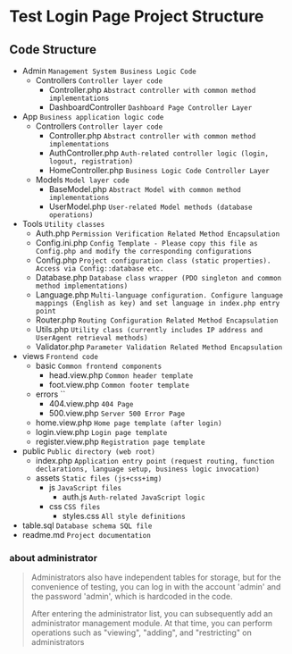 # Test Login Page Project Structure

## Code Structure

- Admin `Management System Business Logic Code`
    - Controllers `Controller layer code`
        - Controller.php    `Abstract controller with common method implementations`
        - DashboardController `Dashboard Page Controller Layer`
- App `Business application logic code`
    - Controllers `Controller layer code`
        - Controller.php    `Abstract controller with common method implementations`
        - AuthController.php  `Auth-related controller logic (login, logout, registration)`
        - HomeController.php  `Business Logic Code Controller Layer`
    - Models  `Model layer code`
        - BaseModel.php  `Abstract Model with common method implementations`
        - UserModel.php  `User-related Model methods (database operations)`
- Tools  `Utility classes`
    - Auth.php  `Permission Verification Related Method Encapsulation`
    - Config.ini.php
      `Config Template - Please copy this file as Config.php and modify the corresponding configurations`
    - Config.php  `Project configuration class (static properties). Access via Config::database etc.`
    - Database.php  `Database class wrapper (PDO singleton and common method implementations)`
    - Language.php
      `Multi-language configuration. Configure language mappings (English as key) and set language in index.php entry point`
    - Router.php   `Routing Configuration Related Method Encapsulation`
    - Utils.php   `Utility class (currently includes IP address and UserAgent retrieval methods)`
    - Validator.php   `Parameter Validation Related Method Encapsulation`
- views  `Frontend code`
    - basic  `Common frontend components`
        - head.view.php  `Common header template`
        - foot.view.php  `Common footer template`
    - errors    ``
        - 404.view.php    `404 Page`
        - 500.view.php    `Server 500 Error Page`
    - home.view.php  `Home page template (after login)`
    - login.view.php  `Login page template`
    - register.view.php  `Registration page template`
- public  `Public directory (web root)`
    - index.php
      `Application entry point (request routing, function declarations, language setup, business logic invocation)`
    - assets  `Static files (js+css+img)`
        - js  `JavaScript files`
            - auth.js  `Auth-related JavaScript logic`
        - css  `CSS files`
            - styles.css  `All style definitions`
- table.sql  `Database schema SQL file`
- readme.md  `Project documentation`

### about administrator
> Administrators also have independent tables for storage, but for the convenience of testing, you can log in with the account 'admin' and the password 'admin', which is hardcoded in the code.
> 
> After entering the administrator list, you can subsequently add an administrator management module. At that time, you can perform operations such as "viewing", "adding", and "restricting" on administrators